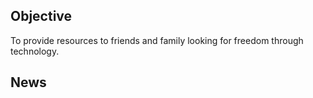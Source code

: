 ## Objective
To provide resources to friends and family looking for freedom through technology.

## News
